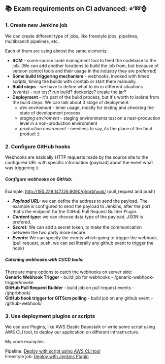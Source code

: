 ## :books: Exam requirements on CI advanced: :star::loop::watch:

### 1. Create new Jenkins job

We can create different type of jobs, like freestyle jobs, pipelines, multibranch pipelines, etc.

Each of them are using almost the same elements:
- **SCM** - some source code managment tool to feed the codebase to the job. (We can add another locations to build the job from, but because of version control tools and their usage in the industry they are preferred)
- **Some build triggering mechanism** - webhooks, invoked with timed scripts, timing the builds with crontab or start them manually.
- **Build steps** - we have to define what to do in different situations (events) - run test? run build? dockerize? create the jar?
- **Deployment** - it's part of the build process, but it's worth to isolate from the build steps. We can talk about 3 stage of deployment:
  - _dev enviroment_ - inner usage, mostly for testing and checking the state of development process
  - _staging enviroment_ - staging environments test on a near-production level in a non-production environment
  - _production enviroment_ - needless to say, its the place of the final product :)

### 2. Configure GitHub hooks

Webhooks are basically HTTP requests made by the source site to the configured URL with specific information (payload) about the event what was triggering it.

##### Configure webhooks on GitHub:

  Example: http://195.228.147.126:9090/ghprbhook/  (pull_request and push) </br>
  - **_Payload URL:_** we can define the address to send the payload. The example is configured to send the payload to Jenkins, after the port that's the endpoint for the GitHub Pull Request Builder Plugin. </br>
  - **_Content type:_** we can choose data type of the payload, JSON is prefered. </br>
  - **_Secret:_** We can add a secret token, to make the communication between the two party more secure. </br>
  - **_Events:_** We can specify the events which going to trigger the webhook. (pull request, push, we can set literally any github event to trigger the hook)

##### Catching webhooks with CI/CD tools:

There are many options to catch the webhooks on server side: </br>
**Generic Webhook Trigger** - build job for webhooks - /generic-webhook-trigger/invoke </br>
**GitHub Pull Request Builder** - build job on pull request events - /ghprbhook/ </br>
**GitHub hook trigger for GITScm polling** - build job on any github event - /github-webhook/ </br>


### 3. Use deployment plugins or scripts

We can use Plugins, like AWS Elastic Beanstalk or write some script using AWS CLI tool, to deploy our application on different infrastructure.

My code examples:

Pipeline:
[Deploy with script using AWS CLI tool](https://github.com/green-fox-academy/todo_with_rds_deployed_with_pipline/blob/master/awsdeploy.sh) </br>
Freestyle job:
[Deploy with Jenkins Plugin](http://195.228.147.126:9090/job/Rueppellii%20-%20Practice/job/Peti-test/job/fs-job-with-helloworld-app/configure)

